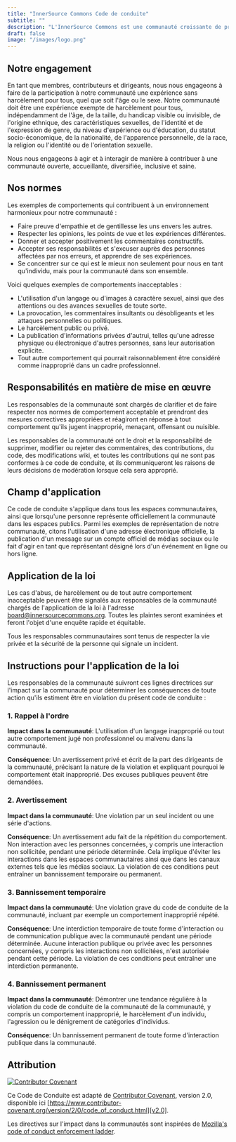 ```yaml
---
title: "InnerSource Commons Code de conduite"
subtitle: ""
description: "L'InnerSource Commons est une communauté croissante de praticiens dont le but est de créer et de partager des connaissances sur l'InnerSource."
draft: false
image: "/images/logo.png"
---
```


## Notre engagement

En tant que membres, contributeurs et dirigeants, nous nous engageons à faire de la participation à notre communauté une expérience sans harcèlement pour tous, quel que soit l'âge ou le sexe.
Notre communauté doit être une expérience exempte de harcèlement pour tous, indépendamment de l'âge, de la taille, du handicap visible ou invisible, de l'origine ethnique, des caractéristiques sexuelles, de l'identité et de l'expression de genre, du niveau d'expérience ou d'éducation, du statut socio-économique, de la nationalité, de l'apparence personnelle, de la race, la religion ou l'identité ou de l'orientation sexuelle.

Nous nous engageons à agir et à interagir de manière à contribuer à une communauté ouverte, accueillante,
diversifiée, inclusive et saine.

##  Nos normes

Les exemples de comportements qui contribuent à un environnement harmonieux pour notre
communauté :

* Faire preuve d'empathie et de gentillesse les uns envers les autres.
* Respecter les opinions, les points de vue et les expériences différentes.
* Donner et accepter positivement les commentaires constructifs.
* Accepter ses responsabilités et s'excuser auprès des personnes affectées par nos erreurs,
  et apprendre de ses expériences.
* Se concentrer sur ce qui est le mieux non seulement pour nous en tant qu'individu, mais pour la
  communauté dans son ensemble.

Voici quelques exemples de comportements inacceptables :

* L'utilisation d'un langage ou d'images à caractère sexuel, ainsi que des attentions ou des avances sexuelles de toute sorte.
* La provocation, les commentaires insultants ou désobligeants et les attaques personnelles ou politiques.
* Le harcèlement public ou privé.
* La publication d'informations privées d'autrui, telles qu'une adresse physique ou électronique d'autres personnes, sans leur autorisation explicite.
* Tout autre comportement qui pourrait raisonnablement être considéré comme inapproprié dans un cadre professionnel.

## Responsabilités en matière de mise en œuvre

Les responsables de la communauté sont chargés de clarifier et de faire respecter nos normes de comportement acceptable et prendront des mesures correctives appropriées et réagiront en réponse à tout comportement qu'ils jugent inapproprié, menaçant, offensant ou nuisible.

Les responsables de la communauté ont le droit et la responsabilité de supprimer, modifier ou rejeter des commentaires, des contributions, du code, des modifications wiki, et toutes les contributions qui ne sont pas conformes à ce code de conduite, et ils communiqueront les raisons de leurs décisions de modération lorsque cela sera approprié.

## Champ d'application

Ce code de conduite s'applique dans tous les espaces communautaires, ainsi que lorsqu'une personne représente officiellement la communauté dans les espaces publics. Parmi les exemples de représentation de notre communauté, citons l'utilisation d'une adresse électronique officielle, la publication d'un message sur un compte officiel de médias sociaux ou le fait d'agir en tant que représentant désigné lors d'un événement en ligne ou hors ligne.

## Application de la loi

Les cas d'abus, de harcèlement ou de tout autre comportement inacceptable peuvent être
signalés aux responsables de la communauté chargés de l'application de la loi à l'adresse
board@innersourcecommons.org. Toutes les plaintes seront examinées et feront l'objet d'une enquête rapide et équitable.

Tous les responsables communautaires sont tenus de respecter la vie privée et la sécurité de la personne qui signale un incident.

## Instructions pour l'application de la loi

Les responsables de la communauté suivront ces lignes directrices sur l'impact sur la communauté pour déterminer les conséquences de toute action qu'ils estiment être en violation du présent code de conduite :

### 1. Rappel à l'ordre

**Impact dans la communauté**: L'utilisation d'un langage inapproprié ou tout autre comportement jugé
non professionnel ou malvenu dans la communauté.

**Conséquence**: Un avertissement privé et écrit de la part des dirigeants de la communauté, précisant la nature de la violation et expliquant pourquoi le comportement était inapproprié. Des excuses publiques peuvent être demandées.

### 2. Avertissement

**Impact dans la communauté**:  Une violation par un seul incident ou une série d'actions.

**Conséquence**: Un avertissement adu fait de la répétition du comportement. Non interaction avec les personnes concernées, 
y compris une interaction non sollicitée, pendant une période déterminée.
Cela implique d'éviter les interactions dans les espaces communautaires ainsi que dans les canaux externes tels que les médias sociaux. La violation de ces conditions peut entraîner un bannissement temporaire ou permanent.

### 3. Bannissement temporaire

**Impact dans la communauté**: Une violation grave du code de conduite de la communauté, incluant par exemple un comportement inapproprié répété.

**Conséquence**: Une interdiction temporaire de toute forme d'interaction ou de communication publique
avec la communauté pendant une période déterminée. Aucune interaction publique ou privée avec les personnes concernées, y compris les interactions non sollicitées, n'est autorisée pendant cette période. La violation de ces conditions peut entraîner une interdiction permanente.

### 4. Bannissement permanent

**Impact dans la communauté**: Démontrer une tendance régulière à la violation du code de conduite de la communauté
de la communauté, y compris un comportement inapproprié, le harcèlement d'un individu, l'agression ou le dénigrement de catégories d'individus.

**Conséquence**: Un bannissement permanent de toute forme d'interaction publique dans la communauté.

## Attribution

[![Contributor Covenant](https://img.shields.io/badge/Contributor%20Covenant-v2.0%20adopted-ff69b4.svg)](codeofconduct.md)

Ce Code de Conduite est adapté de [Contributor Covenant][homepage],
version 2.0, disponible ici 
[https://www.contributor-covenant.org/version/2/0/code_of_conduct.html][v2.0].

Les directives sur l'impact dans la communautés sont inspirées de 
[Mozilla's code of conduct enforcement ladder][Mozilla CoC].

[homepage]: https://www.contributor-covenant.org
[v2.0]: https://www.contributor-covenant.org/version/2/0/code_of_conduct.html
[Mozilla CoC]: https://github.com/mozilla/diversity
[FAQ]: https://www.contributor-covenant.org/faq
[translations]: https://www.contributor-covenant.org/translations

